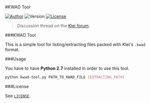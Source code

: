 #KWAD Tool

[![Author](https://img.shields.io/badge/Author-Zhi--Wei_Cai-red.svg?style=flat-square)](http://vox.vg/)  ![Version](https://img.shields.io/badge/Version-v0.1-green.svg?style=flat-square)   [![License](https://img.shields.io/badge/License-MIT-blue.svg?style=flat-square)][License]

> Discussion thread on the [Klei forum][].

###KWAD Tool

This is a simple tool for listing/extracting files packed with Klei's `.kwad` format.

###Usage

You have to have **Python 2.7** installed in order to use this tool.

```bash
python kwad-tool.py PATH_TO_KWAD_FILE [EXTRACTING_PATH]
```

###License

See [`LICENSE`][License].

[License]: https://github.com/x43x61x69/KWAD-Tool/blob/master/LICENSE
[Klei forum]: http://forums.kleientertainment.com/topic/54184-kwad/
